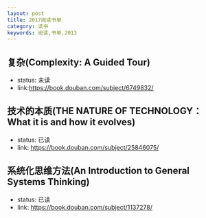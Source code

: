 ```yaml
---
layout: post
title: 2017阅读书单
category: 读书
keywords: 阅读,书单,2013
---
```


## 复杂(Complexity: A Guided Tour)

- status: 未读
- link:https://book.douban.com/subject/6749832/ 

## 技术的本质(THE NATURE OF TECHNOLOGY：What it is and how it evolves)

- status: 已读
- link: https://book.douban.com/subject/25846075/

## 系统化思维方法(An Introduction to General Systems Thinking)

- status: 已读
- link: https://book.douban.com/subject/1137278/ 

